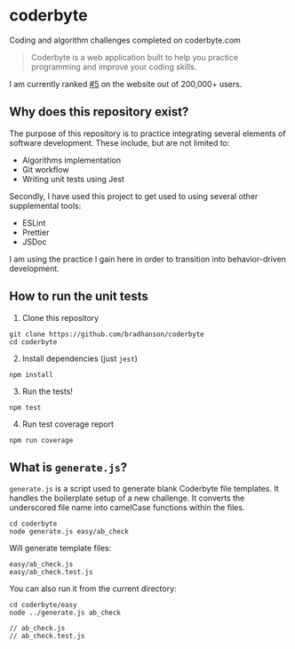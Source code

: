 # coderbyte

Coding and algorithm challenges completed on coderbyte.com

> Coderbyte is a web application built to help you practice programming and improve your coding skills.

I am currently ranked [#5](https://www.coderbyte.com/profile/bhanson) on the website out of 200,000+ users.

## Why does this repository exist?

The purpose of this repository is to practice integrating several elements of software development. These include, but are not limited to:

-   Algorithms implementation
-   Git workflow
-   Writing unit tests using Jest

Secondly, I have used this project to get used to using several other supplemental tools:

-   ESLint
-   Prettier
-   JSDoc

I am using the practice I gain here in order to transition into behavior-driven development.

## How to run the unit tests

1.  Clone this repository

```
git clone https://github.com/bradhanson/coderbyte
cd coderbyte
```

2.  Install dependencies (just `jest`)

```
npm install
```

3.  Run the tests!

```
npm test
```

4.  Run test coverage report

```
npm run coverage
```

## What is `generate.js`?

`generate.js` is a script used to generate blank Coderbyte file templates. It handles the boilerplate setup of a new challenge. It converts the underscored file name into camelCase functions within the files.

```
cd coderbyte
node generate.js easy/ab_check
```

Will generate template files:

```
easy/ab_check.js
easy/ab_check.test.js
```

You can also run it from the current directory:

```
cd coderbyte/easy
node ../generate.js ab_check

// ab_check.js
// ab_check.test.js
```
